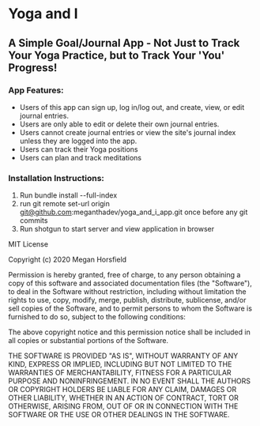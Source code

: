 # Yoga and I 

## A Simple Goal/Journal App - Not Just to Track Your Yoga Practice, but to Track Your 'You' Progress!

### App Features:

- Users of this app can sign up, log in/log out, and create, view, or edit journal entries.
- Users are only able to edit or delete their own journal entries.
- Users cannot create journal entries or view the site's journal index unless they are logged into the app. 
- Users can track their Yoga positions
- Users can plan and track meditations 

### Installation Instructions:

1) Run bundle install --full-index
2) run  git remote set-url origin git@github.com:meganthadev/yoga_and_i_app.git  once before any git commits
3) Run shotgun to start server and view application in browser





MIT License

Copyright (c) 2020 Megan Horsfield

Permission is hereby granted, free of charge, to any person obtaining a copy of this software and associated documentation files (the "Software"), to deal in the Software without restriction, including without limitation the rights to use, copy, modify, merge, publish, distribute, sublicense, and/or sell copies of the Software, and to permit persons to whom the Software is furnished to do so, subject to the following conditions:

The above copyright notice and this permission notice shall be included in all copies or substantial portions of the Software.

THE SOFTWARE IS PROVIDED "AS IS", WITHOUT WARRANTY OF ANY KIND, EXPRESS OR IMPLIED, INCLUDING BUT NOT LIMITED TO THE WARRANTIES OF MERCHANTABILITY, FITNESS FOR A PARTICULAR PURPOSE AND NONINFRINGEMENT. IN NO EVENT SHALL THE AUTHORS OR COPYRIGHT HOLDERS BE LIABLE FOR ANY CLAIM, DAMAGES OR OTHER LIABILITY, WHETHER IN AN ACTION OF CONTRACT, TORT OR OTHERWISE, ARISING FROM, OUT OF OR IN CONNECTION WITH THE SOFTWARE OR THE USE OR OTHER DEALINGS IN THE SOFTWARE.
